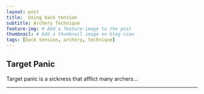 ```yaml
---
layout: post
title:  Using back tension
subtitle: Archery Technique
feature-img: # Add a feature-image to the post
thumbnail: # Add a thumbnail image on blog view
tags: [back tension, archery, technique]
---
```


## Target Panic

Target panic is a sickness that afflict many archers...

*****
